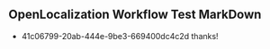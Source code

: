 ## OpenLocalization Workflow Test MarkDown
* 41c06799-20ab-444e-9be3-669400dc4c2d thanks!

<!--HONumber=Oct16_HO4-->


